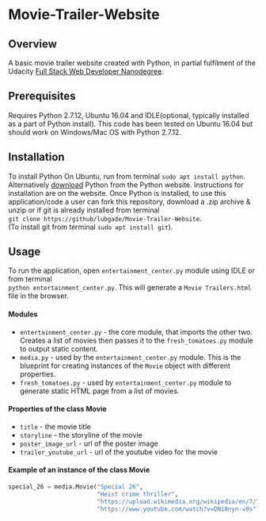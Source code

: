 # Movie-Trailer-Website


## Overview

A basic movie trailer website created with Python, in partial fulfilment of the Udacity [Full Stack Web Developer Nanodegree](https://www.udacity.com/course/full-stack-web-developer-nanodegree--nd004).

## Prerequisites

Requires Python 2.7.12, Ubuntu 16.04 and IDLE(optional, typically installed as a part of Python install).
This code has been tested on Ubuntu 16.04 but should work on Windows/Mac OS with Python 2.7.12.

## Installation

To install Python On Ubuntu, run from terminal `sudo apt install python`. Alternatively [download](https://www.python.org/downloads/) Python from the Python website. Instructions for installation are on the website.
Once Python is installed, to use this application/code a user can fork this repository, download a .zip archive & unzip or if git is already installed from terminal   
`git clone https://github/lubgade/Movie-Trailer-Website`.  
(To install git from terminal `sudo apt install git`). 

## Usage

To run the application, open `entertainment_center.py` module using IDLE or from terminal    
`python entertainment_center.py`. This will generate a `Movie Trailers.html` file in the browser.

#### Modules

* `entertainment_center.py` - the core module, that imports the other two. Creates a list of movies then passes it to the `fresh_tomatoes.py` module to output static content. 
* `media.py` - used by the `entertainment_center.py` module. This is the blueprint for creating instances of the `Movie` object with different properties.
* `fresh_tomatoes.py` - used by `entertainment_center.py` module to generate static HTML page from a list of movies.

#### Properties of the class Movie

* `title` - the movie title
* `storyline` - the storyline of the movie
* `poster_image_url` - url of the poster image
* `trailer_youtube_url` - url of the youtube video for the movie

#### Example of an instance of the class Movie

```python
special_26 = media.Movie("Special 26",
                         "Heist crime thriller",
                         "https://upload.wikimedia.org/wikipedia/en/7/7c/Special_26_poster.jpg",
                         "https://www.youtube.com/watch?v=DNi8nyn-v0s")
```                         
                         





